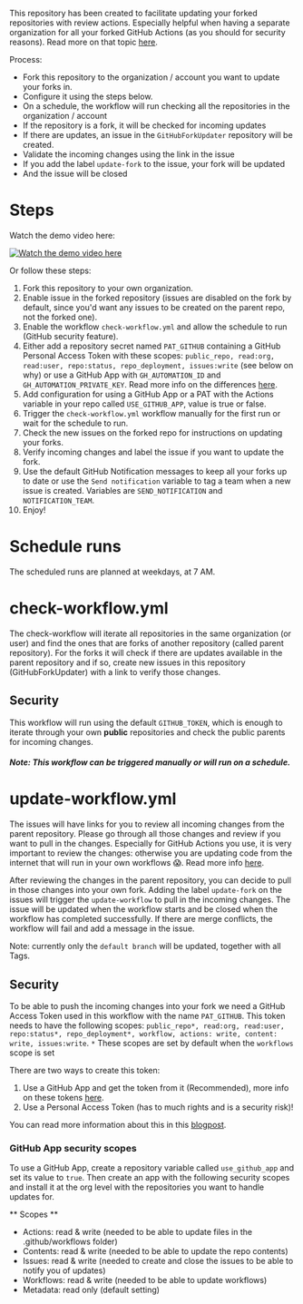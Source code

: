 This repository has been created to facilitate updating your forked repositories with review actions. Especially helpful when having a separate organization for all your forked GitHub Actions (as you should for security reasons). Read more on that topic [here](https://devopsjournal.io/blog/2021/02/06/GitHub-Actions-Forking-Repositories).

Process:
* Fork this repository to the organization / account you want to update your forks in.
* Configure it using the steps below.
* On a schedule, the workflow will run checking all the repositories in the organization / account
* If the repository is a fork, it will be checked for incoming updates
* If there are updates, an issue in the `GitHubForkUpdater` repository will be created.
* Validate the incoming changes using the link in the issue
* If you add the label `update-fork` to the issue, your fork will be updated
* And the issue will be closed

# Steps
Watch the demo video here:  

[![Watch the demo video here](video-image.png)](https://youtu.be/Jj033ffS1YQ)


Or follow these steps:
1. Fork this repository to your own organization.
1. Enable issue in the forked repository (issues are disabled on the fork by default, since you'd want any issues to be created on the parent repo, not the forked one).
1. Enable the workflow `check-workflow.yml` and allow the schedule to run (GitHub security feature).
1. Either add a repository secret named `PAT_GITHUB` containing a GitHub Personal Access Token with these scopes: `public_repo, read:org, read:user, repo:status, repo_deployment, issues:write` (see below on why) or use a GitHub App with `GH_AUTOMATION_ID` and `GH_AUTOMATION_PRIVATE_KEY`. Read more info on the differences [here](https://devopsjournal.io/blog/2022/01/03/GitHub-Tokens).
1. Add configuration for using a GitHub App or a PAT with the Actions variable in your repo called `USE_GITHUB_APP`, value is true or false.
1. Trigger the `check-workflow.yml` workflow manually for the first run or wait for the schedule to run.
1. Check the new issues on the forked repo for instructions on updating your forks.
1. Verify incoming changes and label the issue if you want to update the fork.
1. Use the default GitHub Notification messages to keep all your forks up to date or use the `Send notification` variable to tag a team when a new issue is created. Variables are `SEND_NOTIFICATION` and `NOTIFICATION_TEAM`.
1. Enjoy!

# Schedule runs
The scheduled runs are planned at weekdays, at 7 AM.

# check-workflow.yml
The check-workflow will iterate all repositories in the same organization (or user) and find the ones that are forks of another repository (called parent repository). For the forks it will check if there are updates available in the parent repository and if so, create new issues in this repository (GitHubForkUpdater) with a link to verify those changes. 

## Security
This workflow will run using the default `GITHUB_TOKEN`, which is enough to iterate through your own **public** repositories and check the public parents for incoming changes.

##### Note: This workflow can be triggered manually or will run on a schedule.

# update-workflow.yml
The issues will have links for you to review all incoming changes from the parent repository. Please go through all those changes and review if you want to pull in the changes. Especially for GitHub Actions you use, it is very important to review the changes: otherwise you are updating code from the internet that will run in your own workflows 😱. Read more info [here](https://devopsjournal.io/blog/2021/12/11/GitHub-Actions-Maturity-Levels).

After reviewing the changes in the parent repository, you can decide to pull in those changes into your own fork. Adding the label `update-fork` on the issues will trigger the `update-workflow` to pull in the incoming changes. The issue will be updated when the workflow starts and be closed when the workflow has completed successfully. If there are merge conflicts, the workflow will fail and add a message in the issue.

Note: currently only the `default branch` will be updated, together with all Tags.

## Security 
To be able to push the incoming changes into your fork we need a GitHub Access Token used in this workflow with the name `PAT_GITHUB`. This token needs to have the following scopes: `public_repo*, read:org, read:user, repo:status*, repo_deployment*, workflow, actions: write, content: write, issues:write`. 
`*` These scopes are set by default when the `workflows` scope is set

There are two ways to create this token:
1. Use a GitHub App and get the token from it (Recommended), more info on these tokens [here](https://devopsjournal.io/blog/2022/01/03/GitHub-Tokens).
1. Use a Personal Access Token (has to much rights and is a security risk)!

You can read more information about this in this [blogpost](https://devopsjournal.io/blog/2022/01/03/GitHub-Tokens).

### GitHub App security scopes
To use a GitHub App, create a repository variable called `use_github_app` and set its value to `true`. Then create an app with the following security scopes and install it at the org level with the repositories you want to handle updates for.

** Scopes **
- Actions: read & write (needed to be able to update files in the .github/workflows folder)
- Contents: read & write (needed to be able to update the repo contents)
- Issues: read & write (needed to create and close the issues to be able to notify you of updates)
- Workflows: read & write (needed to be able to update workflows)
- Metadata: read only (default setting)

